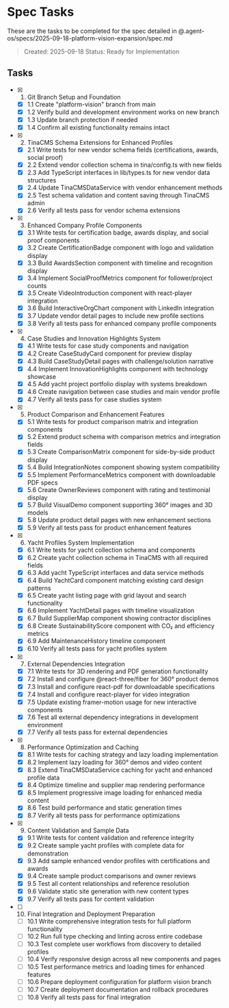 # Spec Tasks

These are the tasks to be completed for the spec detailed in @.agent-os/specs/2025-09-18-platform-vision-expansion/spec.md

> Created: 2025-09-18
> Status: Ready for Implementation

## Tasks

- [x] 1. Git Branch Setup and Foundation
  - [x] 1.1 Create "platform-vision" branch from main
  - [x] 1.2 Verify build and development environment works on new branch
  - [x] 1.3 Update branch protection if needed
  - [x] 1.4 Confirm all existing functionality remains intact

- [x] 2. TinaCMS Schema Extensions for Enhanced Profiles
  - [x] 2.1 Write tests for new vendor schema fields (certifications, awards, social proof)
  - [x] 2.2 Extend vendor collection schema in tina/config.ts with new fields
  - [x] 2.3 Add TypeScript interfaces in lib/types.ts for new vendor data structures
  - [x] 2.4 Update TinaCMSDataService with vendor enhancement methods
  - [x] 2.5 Test schema validation and content saving through TinaCMS admin
  - [x] 2.6 Verify all tests pass for vendor schema extensions

- [x] 3. Enhanced Company Profile Components
  - [x] 3.1 Write tests for certification badge, awards display, and social proof components
  - [x] 3.2 Create CertificationBadge component with logo and validation display
  - [x] 3.3 Build AwardsSection component with timeline and recognition display
  - [x] 3.4 Implement SocialProofMetrics component for follower/project counts
  - [x] 3.5 Create VideoIntroduction component with react-player integration
  - [x] 3.6 Build InteractiveOrgChart component with LinkedIn integration
  - [x] 3.7 Update vendor detail pages to include new profile sections
  - [x] 3.8 Verify all tests pass for enhanced company profile components

- [x] 4. Case Studies and Innovation Highlights System
  - [x] 4.1 Write tests for case study components and navigation
  - [x] 4.2 Create CaseStudyCard component for preview display
  - [x] 4.3 Build CaseStudyDetail pages with challenge/solution narrative
  - [x] 4.4 Implement InnovationHighlights component with technology showcase
  - [x] 4.5 Add yacht project portfolio display with systems breakdown
  - [x] 4.6 Create navigation between case studies and main vendor profile
  - [x] 4.7 Verify all tests pass for case studies system

- [x] 5. Product Comparison and Enhancement Features
  - [x] 5.1 Write tests for product comparison matrix and integration components
  - [x] 5.2 Extend product schema with comparison metrics and integration fields
  - [x] 5.3 Create ComparisonMatrix component for side-by-side product display
  - [x] 5.4 Build IntegrationNotes component showing system compatibility
  - [x] 5.5 Implement PerformanceMetrics component with downloadable PDF specs
  - [x] 5.6 Create OwnerReviews component with rating and testimonial display
  - [x] 5.7 Build VisualDemo component supporting 360° images and 3D models
  - [x] 5.8 Update product detail pages with new enhancement sections
  - [x] 5.9 Verify all tests pass for product enhancement features

- [x] 6. Yacht Profiles System Implementation
  - [x] 6.1 Write tests for yacht collection schema and components
  - [x] 6.2 Create yacht collection schema in TinaCMS with all required fields
  - [x] 6.3 Add yacht TypeScript interfaces and data service methods
  - [x] 6.4 Build YachtCard component matching existing card design patterns
  - [x] 6.5 Create yacht listing page with grid layout and search functionality
  - [x] 6.6 Implement YachtDetail pages with timeline visualization
  - [x] 6.7 Build SupplierMap component showing contractor disciplines
  - [x] 6.8 Create SustainabilityScore component with CO₂ and efficiency metrics
  - [x] 6.9 Add MaintenanceHistory timeline component
  - [x] 6.10 Verify all tests pass for yacht profiles system

- [x] 7. External Dependencies Integration
  - [x] 7.1 Write tests for 3D rendering and PDF generation functionality
  - [x] 7.2 Install and configure @react-three/fiber for 360° product demos
  - [x] 7.3 Install and configure react-pdf for downloadable specifications
  - [x] 7.4 Install and configure react-player for video integration
  - [x] 7.5 Update existing framer-motion usage for new interactive components
  - [x] 7.6 Test all external dependency integrations in development environment
  - [x] 7.7 Verify all tests pass for external dependencies

- [x] 8. Performance Optimization and Caching
  - [x] 8.1 Write tests for caching strategy and lazy loading implementation
  - [x] 8.2 Implement lazy loading for 360° demos and video content
  - [x] 8.3 Extend TinaCMSDataService caching for yacht and enhanced profile data
  - [x] 8.4 Optimize timeline and supplier map rendering performance
  - [x] 8.5 Implement progressive image loading for enhanced media content
  - [x] 8.6 Test build performance and static generation times
  - [x] 8.7 Verify all tests pass for performance optimizations

- [x] 9. Content Validation and Sample Data
  - [x] 9.1 Write tests for content validation and reference integrity
  - [x] 9.2 Create sample yacht profiles with complete data for demonstration
  - [x] 9.3 Add sample enhanced vendor profiles with certifications and awards
  - [x] 9.4 Create sample product comparisons and owner reviews
  - [x] 9.5 Test all content relationships and reference resolution
  - [x] 9.6 Validate static site generation with new content types
  - [x] 9.7 Verify all tests pass for content validation

- [ ] 10. Final Integration and Deployment Preparation
  - [ ] 10.1 Write comprehensive integration tests for full platform functionality
  - [ ] 10.2 Run full type checking and linting across entire codebase
  - [ ] 10.3 Test complete user workflows from discovery to detailed profiles
  - [ ] 10.4 Verify responsive design across all new components and pages
  - [ ] 10.5 Test performance metrics and loading times for enhanced features
  - [ ] 10.6 Prepare deployment configuration for platform vision branch
  - [ ] 10.7 Create deployment documentation and rollback procedures
  - [ ] 10.8 Verify all tests pass for final integration